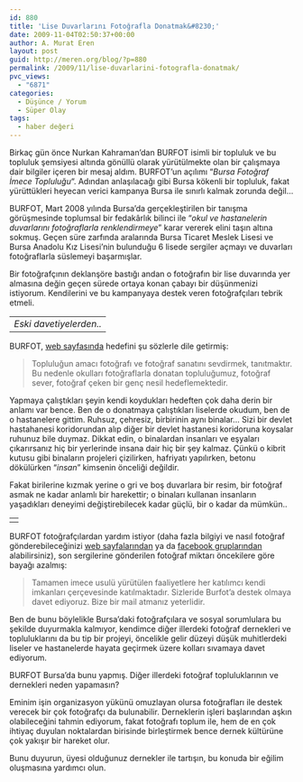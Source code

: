 ```yaml
---
id: 880
title: 'Lise Duvarlarını Fotoğrafla Donatmak&#8230;'
date: 2009-11-04T02:50:37+00:00
author: A. Murat Eren
layout: post
guid: http://meren.org/blog/?p=880
permalink: /2009/11/lise-duvarlarini-fotografla-donatmak/
pvc_views:
  - "6871"
categories:
  - Düşünce / Yorum
  - Süper Olay
tags:
  - haber değeri
---
```

Birkaç gün önce Nurkan Kahraman&#8217;dan BURFOT isimli bir topluluk ve bu topluluk şemsiyesi altında gönüllü olarak yürütülmekte olan bir çalışmaya dair bilgiler içeren bir mesaj aldım. BURFOT&#8217;un açılımı &#8220;_Bursa Fotoğraf İmece Topluluğu_&#8220;. Adından anlaşılacağı gibi Bursa kökenli bir topluluk, fakat yürüttükleri heyecan verici kampanya Bursa ile sınırlı kalmak zorunda değil&#8230;

BURFOT, Mart 2008 yılında Bursa&#8217;da gerçekleştirilen bir tanışma görüşmesinde toplumsal bir fedakârlık bilinci ile &#8220;_okul ve hastanelerin duvarlarını fotoğraflarla renklendirmeye_&#8221; karar vererek elini taşın altına sokmuş. Geçen süre zarfında aralarında Bursa Ticaret Meslek Lisesi ve Bursa Anadolu Kız Lisesi&#8217;nin bulunduğu 6 lisede sergiler açmayı ve duvarları fotoğraflarla süslemeyi başarmışlar.

Bir fotoğrafçının deklanşöre bastığı andan o fotoğrafın bir lise duvarında yer almasına değin geçen sürede ortaya konan çabayı bir düşünmenizi istiyorum. Kendilerini ve bu kampanyaya destek veren fotoğrafçıları tebrik etmeli.

<table border="0" width="100%">
  <tr>
    <td align="center">
      <img src="http://lh4.ggpht.com/_EzNQrBdV4Vg/ScpRX1iS65I/AAAAAAAAAQ0/dG4v5FZs2ho/s512/davetiye-bakl.jpg" alt="" /><br /> <em>Eski davetiyelerden..</em>
    </td>
  </tr>
</table>

BURFOT, [web sayfasında](http://www.burfot.com/) hedefini şu sözlerle dile getirmiş:

> Topluluğun amacı fotoğrafı ve fotoğraf sanatını sevdirmek, tanıtmaktır. Bu nedenle okulları fotoğraflarla donatan topluluğumuz, fotoğraf sever, fotoğraf çeken bir genç nesil hedeflemektedir.

Yapmaya çalıştıkları şeyin kendi koydukları hedeften çok daha derin bir anlamı var bence. Ben de o donatmaya çalıştıkları liselerde okudum, ben de o hastanelere gittim. Ruhsuz, çehresiz, birbirinin aynı binalar&#8230; Sizi bir devlet hastahanesi koridorundan alıp diğer bir devlet hastanesi koridoruna koysalar ruhunuz bile duymaz. Dikkat edin, o binalardan insanları ve eşyaları çıkarırsanız hiç bir yerlerinde insana dair hiç bir şey kalmaz. Çünkü o kibrit kutusu gibi binaların projeleri çizilirken, hafriyatı yapılırken, betonu dökülürken &#8220;_insan_&#8221; kimsenin önceliği değildir.

Fakat birilerine kızmak yerine o gri ve boş duvarlara bir resim, bir fotoğraf asmak ne kadar anlamlı bir harekettir; o binaları kullanan insanların yaşadıkları deneyimi değiştirebilecek kadar güçlü, bir o kadar da mümkün..

<table border="0" width="100%">
  <tr>
    <td align="center">
      <img src="http://lh6.ggpht.com/_EzNQrBdV4Vg/SX7aoXI66QI/AAAAAAAAAJY/u8ttSkSggiE/s800/olay_cekirge.jpg" alt="" />
    </td>
  </tr>
</table>

BURFOT fotoğrafçılardan yardım istiyor (daha fazla bilgiyi ve nasıl fotoğraf gönderebileceğinizi [web sayfalarından](http://www.burfot.com/) ya da [facebook gruplarından](http://www.facebook.com/group.php?gid=163850366545) alabilirsiniz), son sergilerine gönderilen fotoğraf miktarı öncekilere göre bayağı azalmış:

> Tamamen imece usulü yürütülen faaliyetlere her katılımcı kendi imkanları çerçevesinde katılmaktadır. Sizleride Burfot&#8217;a destek olmaya davet ediyoruz. Bize bir mail atmanız yeterlidir.

Ben de bunu böylelikle Bursa&#8217;daki fotoğrafçılara ve sosyal sorumlulara bu şekilde duyurmakla kalmıyor, kendimce diğer illerdeki fotoğraf dernekleri ve topluluklarını da bu tip bir projeyi, öncelikle gelir düzeyi düşük muhitlerdeki liseler ve hastanelerde hayata geçirmek üzere kolları sıvamaya davet ediyorum.

BURFOT Bursa&#8217;da bunu yapmış. Diğer illerdeki fotoğraf topluluklarının ve dernekleri neden yapamasın?

Eminim işin organizasyon yükünü omuzlayan olursa fotoğrafları ile destek verecek bir çok fotoğrafçı da bulunabilir. Derneklerin işleri başlarından aşkın olabileceğini tahmin ediyorum, fakat fotoğrafı toplum ile, hem de en çok ihtiyaç duyulan noktalardan birisinde birleştirmek bence dernek kültürüne çok yakışır bir hareket olur.

Bunu duyurun, üyesi olduğunuz dernekler ile tartışın, bu konuda bir eğilim oluşmasına yardımcı olun.
